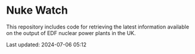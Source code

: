 # Nuke Watch

This repository includes code for retrieving the latest information available on the output of EDF nuclear power plants in the UK.

Last updated: 2024-07-06 05:12